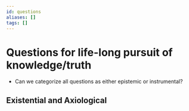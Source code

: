 ```yaml
---
id: questions
aliases: []
tags: []
---
```


# Questions for life-long pursuit of knowledge/truth
- Can we categorize all questions as either epistemic or instrumental?

## Existential and Axiological





